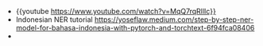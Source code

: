 - {{youtube https://www.youtube.com/watch?v=MqQ7rqRllIc}}
- Indonesian NER tutorial https://yoseflaw.medium.com/step-by-step-ner-model-for-bahasa-indonesia-with-pytorch-and-torchtext-6f94fca08406
-